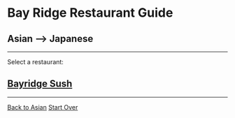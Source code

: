 # Bay Ridge Restaurant Guide
## Asian --> Japanese
---
Select a restaurant:
## [Bayridge Sush](http://www.brsushi.com/)
---
[Back to Asian](asian.md)
[Start Over](home.md)
